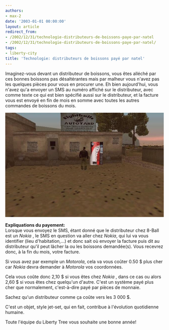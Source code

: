 ```yaml
---
authors:
- max-2
date: '2003-01-01 00:00:00'
layout: article
redirect_from:
- /2002/12/31/technologie-distributeurs-de-boissons-paye-par-natel
- /2002/12/31/technologie-distributeurs-de-boissons-paye-par-natel/
tags:
- liberty-city
title: 'Technologie: distributeurs de boissons payé par natel'
---
```



Imaginez-vous devant un distributeur de boissons, vous êtes alléché par ces bonnes boissons pas désaltérantes mais par malheur vous n'avez pas les quelques pièces pour vous en procurer une. Eh bien aujourd'hui, vous n'avez qu'a envoyer un SMS au numéro affiché sur le distributeur, avec comme texte ce qui est bien spécifié aussi sur le distributeur, et la facture vous est envoyé en fin de mois en somme avec toutes les autres commandes de boissons du mois.

![](/content/images/v1/user20/distributeur.jpg)

**Expliquations du payement:**  
Lorsque vous envoyez le SMS, étant donné que le distributeur chez 8-Ball est un _Nokia_ , le SMS en question va aller chez _Nokia_, qui lui va vous identifier (lieu d'habitation,...) et donc sait où envoyer la facture puis dit au distributeur qu'il peut lâcher la ou les boissons demandée(s). Vous recevrez donc, à la fin du mois, votre facture.

Si vous avez par exemple un _Motorola_, cela va vous coûter 0.50 $ plus cher car _Nokia_ devra demander à _Motorola_ vos coordonnées.

Cela vous coûte donc 2,10 $ si vous êtes chez _Nokia_ , dans ce cas ou alors 2,60 $ si vous êtes chez quelqu'un d'autre. C'est un système payé plus cher que normalement, c'est-à-dire payé par pièces de monnaie.

Sachez qu'un distributeur comme ça coûte vers les 3 000 $.

C'est un objet, style jet-set, qui en fait, contribue à l'évolution quotidienne humaine.

Toute l'équipe du Liberty Tree vous souhaite une bonne année!